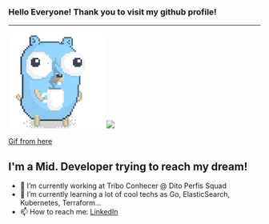 ### Hello Everyone! Thank you to visit my github profile!
---
![](https://raw.githubusercontent.com/kelindar/kelindar/master/.assets/gopher.gif)
![](https://user-images.githubusercontent.com/95668144/162632672-b4e7444e-230d-46f7-ab2c-7a34483f24f4.gif)

[Gif from here](https://github.com/egonelbre/gophers)
## I'm a Mid. Developer trying to reach my dream!

- 🔭 I’m currently working at Tribo Conhecer @ Dito Perfis Squad
- 🌱 I’m currently learning a lot of cool techs as Go, ElasticSearch, Kubernetes, Terraform...
- 📫 How to reach me: [LinkedIn](https://www.linkedin.com/in/adriano-js-soares/)
